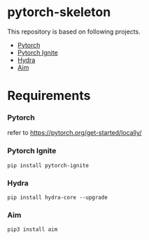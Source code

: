 # pytorch-skeleton

This repository is based on following projects.

- [Pytorch](https://pytorch.org/get-started/locally/)
- [Pytorch Ignite](https://github.com/pytorch/ignite)
- [Hydra](https://github.com/facebookresearch/hydra)
- [Aim](https://github.com/aimhubio/aim)

# Requirements

### Pytorch

refer to https://pytorch.org/get-started/locally/

### Pytorch Ignite

```
pip install pytorch-ignite
```

### Hydra
```
pip install hydra-core --upgrade
```

### Aim
```
pip3 install aim
```